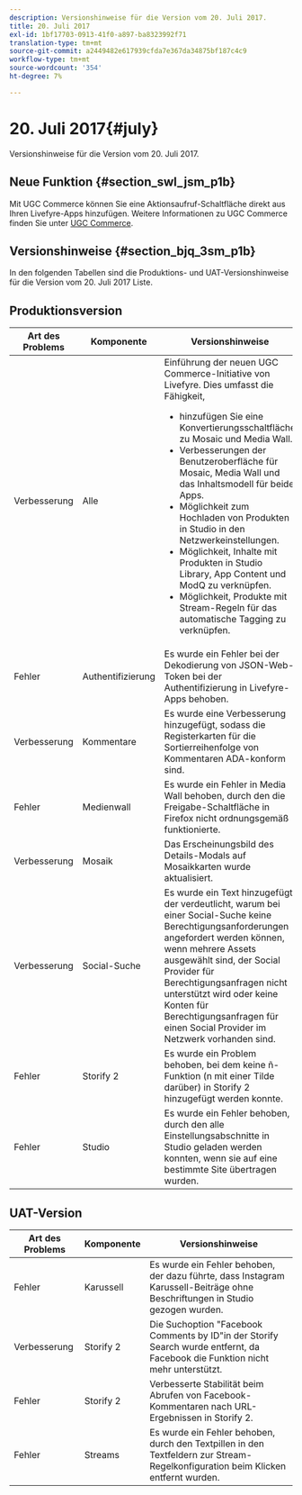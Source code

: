 ```yaml
---
description: Versionshinweise für die Version vom 20. Juli 2017.
title: 20. Juli 2017
exl-id: 1bf17703-0913-41f0-a897-ba8323992f71
translation-type: tm+mt
source-git-commit: a2449482e617939cfda7e367da34875bf187c4c9
workflow-type: tm+mt
source-wordcount: '354'
ht-degree: 7%

---
```


# 20. Juli 2017{#july}

Versionshinweise für die Version vom 20. Juli 2017.

## Neue Funktion {#section_swl_jsm_p1b}

Mit UGC Commerce können Sie eine Aktionsaufruf-Schaltfläche direkt aus Ihren Livefyre-Apps hinzufügen. Weitere Informationen zu UGC Commerce finden Sie unter [UGC Commerce](../../../c-features-livefyre/c-ugc-commerce.md#c_ugc_commerce).

## Versionshinweise {#section_bjq_3sm_p1b}

In den folgenden Tabellen sind die Produktions- und UAT-Versionshinweise für die Version vom 20. Juli 2017 Liste.

## Produktionsversion

| Art des Problems | Komponente | Versionshinweise |
|--- |--- |--- |
| Verbesserung | Alle | Einführung der neuen UGC Commerce-Initiative von Livefyre. Dies umfasst die Fähigkeit,  <br><ul><li>hinzufügen Sie eine Konvertierungsschaltfläche zu Mosaic und Media Wall. </li><li>Verbesserungen der Benutzeroberfläche für Mosaic, Media Wall und das Inhaltsmodell für beide Apps. </li><li>Möglichkeit zum Hochladen von Produkten in Studio in den Netzwerkeinstellungen.</li><li> Möglichkeit, Inhalte mit Produkten in Studio Library, App Content und ModQ zu verknüpfen.</li><li> Möglichkeit, Produkte mit Stream-Regeln für das automatische Tagging zu verknüpfen.</li></ul> |
| Fehler | Authentifizierung | Es wurde ein Fehler bei der Dekodierung von JSON-Web-Token bei der Authentifizierung in Livefyre-Apps behoben. |
| Verbesserung | Kommentare | Es wurde eine Verbesserung hinzugefügt, sodass die Registerkarten für die Sortierreihenfolge von Kommentaren ADA-konform sind. |
| Fehler | Medienwall | Es wurde ein Fehler in Media Wall behoben, durch den die Freigabe-Schaltfläche in Firefox nicht ordnungsgemäß funktionierte. |
| Verbesserung | Mosaik | Das Erscheinungsbild des Details-Modals auf Mosaikkarten wurde aktualisiert. |
| Verbesserung | Social-Suche | Es wurde ein Text hinzugefügt, der verdeutlicht, warum bei einer Social-Suche keine Berechtigungsanforderungen angefordert werden können, wenn mehrere Assets ausgewählt sind, der Social Provider für Berechtigungsanfragen nicht unterstützt wird oder keine Konten für Berechtigungsanfragen für einen Social Provider im Netzwerk vorhanden sind. |
| Fehler | Storify 2 | Es wurde ein Problem behoben, bei dem keine ñ-Funktion (n mit einer Tilde darüber) in Storify 2 hinzugefügt werden konnte. |
| Fehler | Studio | Es wurde ein Fehler behoben, durch den alle Einstellungsabschnitte in Studio geladen werden konnten, wenn sie auf eine bestimmte Site übertragen wurden. |


## UAT-Version

| **Art des Problems** | **Komponente** | **Versionshinweise** |
|---|---|---|
| Fehler | Karussell | Es wurde ein Fehler behoben, der dazu führte, dass Instagram Karussell-Beiträge ohne Beschriftungen in Studio gezogen wurden. |
| Verbesserung | Storify 2 | Die Suchoption &quot;Facebook Comments by ID&quot;in der Storify Search wurde entfernt, da Facebook die Funktion nicht mehr unterstützt. |
| Fehler | Storify 2 | Verbesserte Stabilität beim Abrufen von Facebook-Kommentaren nach URL-Ergebnissen in Storify 2. |
| Fehler | Streams | Es wurde ein Fehler behoben, durch den Textpillen in den Textfeldern zur Stream-Regelkonfiguration beim Klicken entfernt wurden. |
